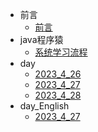 <!-- _sidebar.md -->
* 前言
  * [前言](README.md) <!--注意这里是相对路径-->
* java程序猿
  * [系统学习流程](./project/%E7%B3%BB%E7%BB%9F%E6%80%A7%E6%B5%81%E7%A8%8B.md)
* day
  * [2023_4_26](./project/day/2023_4_26.md)
  * [2023_4_27](./project/day/2023_4_27.md)
  * [2023_4_28](./project/day/2023_4_28.md)
* day_English
  * [2023_4_27](./project/day_English/2023_4_27English.md)


